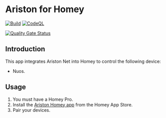 # Ariston for Homey

[![Build](https://github.com/OlivierZal/com.ariston/actions/workflows/build.yml/badge.svg)](https://github.com/OlivierZal/com.ariston/actions/workflows/build.yml)
[![CodeQL](https://github.com/OlivierZal/com.ariston/actions/workflows/github-code-scanning/codeql/badge.svg)](https://github.com/OlivierZal/com.ariston/actions/workflows/github-code-scanning/codeql)

[![Quality Gate Status](https://sonarcloud.io/api/project_badges/measure?project=OlivierZal_com.ariston&metric=alert_status)](https://sonarcloud.io/summary/new_code?id=OlivierZal_com.ariston)

## Introduction

This app integrates Ariston Net into Homey to control the following device:

- Nuos.

## Usage

1. You must have a Homey Pro.
2. Install the [Ariston Homey app](https://homey.app/a/com.ariston) from the Homey App Store.
3. Pair your devices.
